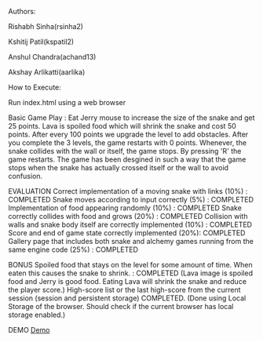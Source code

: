 Authors:

Rishabh Sinha(rsinha2)

Kshitij Patil(kspatil2)

Anshul Chandra(achand13)

Akshay Arlikatti(aarlika)


How to Execute:

Run index.html using a web browser

Basic Game Play : 
Eat Jerry mouse to increase the size of the snake and get 25 points. Lava is spoiled food which will shrink the snake and cost 50 points. After every 100 points we upgrade the level to add obstacles. After you complete the 3 levels, the game restarts with 0 points. 
Whenever, the snake collides with the wall or itself, the game stops. By pressing 'R' the game restarts. The game has been desgined in such a way that the game stops when the snake has actually crossed itself or the wall to avoid confusion.  


EVALUATION 
Correct implementation of a moving snake with links (10%) : 
COMPLETED
Snake moves according to input correctly (5%) : COMPLETED
Implementation of food appearing randomly (10%) : COMPLETED
Snake correctly collides with food and grows (20%) : COMPLETED
Collision with walls and snake body itself are correctly implemented (10%) : COMPLETED
Score and end of game state correctly implemented (20%): COMPLETED
Gallery page that includes both snake and alchemy games running from the same engine code (25%) : COMPLETED

BONUS 
Spoiled food that stays on the level for some amount of time. When eaten this causes the snake to shrink. : COMPLETED (Lava image is spoiled food and Jerry is good food. Eating Lava will shrink the snake and reduce the player score.)
High-score list or the last high-score from the current session (session and persistent storage)
COMPLETED. (Done using Local Storage of the browser. Should check if the current browser has local storage enabled.)

DEMO
[Demo](https://kspatil2.github.io/GameEngineFoundations/)
